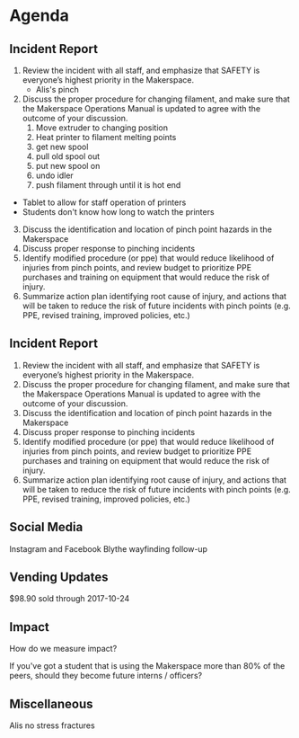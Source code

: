 # Agenda

## Incident Report
1. Review the incident with all staff, and emphasize that SAFETY is everyone’s highest priority in the Makerspace.
    - Alis's pinch
2. Discuss the proper procedure for changing filament, and make sure that the Makerspace Operations Manual is updated to agree with the outcome of your discussion.
    1. Move extruder to changing position
    2. Heat printer to filament melting points
    3. get new spool
    4. pull old spool out
    5. put new spool on
    6. undo idler
    7. push filament through until it is hot end

- Tablet to allow for staff operation of printers
- Students don't know how long to watch the printers

3. Discuss the identification and location of pinch point hazards in the Makerspace
4. Discuss proper response to pinching incidents
5. Identify modified procedure (or ppe)  that would reduce likelihood of injuries from pinch points, and review budget to prioritize PPE purchases and training on equipment that would reduce the risk of injury.
6. Summarize action plan identifying root cause of injury, and actions that will be taken to reduce the risk of future incidents with pinch points (e.g. PPE, revised training, improved policies, etc.)


## Incident Report
1. Review the incident with all staff, and emphasize that SAFETY is everyone’s highest priority in the Makerspace.
2. Discuss the proper procedure for changing filament, and make sure that the Makerspace Operations Manual is updated to agree with the outcome of your discussion.
3. Discuss the identification and location of pinch point hazards in the Makerspace
4. Discuss proper response to pinching incidents
5. Identify modified procedure (or ppe)  that would reduce likelihood of injuries from pinch points, and review budget to prioritize PPE purchases and training on equipment that would reduce the risk of injury.
6. Summarize action plan identifying root cause of injury, and actions that will be taken to reduce the risk of future incidents with pinch points (e.g. PPE, revised training, improved policies, etc.)


## Social Media
Instagram and Facebook
Blythe wayfinding follow-up

## Vending Updates
$98.90 sold through 2017-10-24

## Impact
How do we measure impact?

If you've got a student that is using the Makerspace more than 80% of the peers, should they become future interns / officers?

## Miscellaneous
Alis no stress fractures
